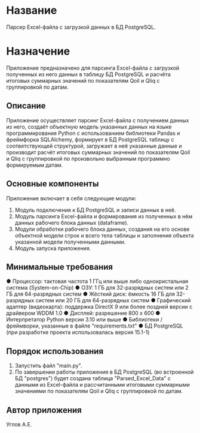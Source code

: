 ﻿# Название

Парсер Excel-файла с загрузкой данных в БД PostgreSQL.


# Назначение

Приложение предназначено для парсинга Excel-файла с загрузкой полученных из него данных в таблицу БД PostgreSQL и расчёта итоговых суммарных значений по показателям Qoil и Qliq с группировкой по датам.

## Описание

Приложение осуществляет парсинг Excel-файла с получением данных из него, создаёт объектную модель указанных данных на языке программирования Python с использованием библиотеки Pandas и фреймфорка SQLAlchemy, формирует в БД PostgreSQL таблицу с соответствующей структурой, загружает в неё указанные данные и производит расчёт итоговых суммарных значений по показателям Qoil и Qliq с группировкой по произвольно выбранным программно формируемым датам.

## Основные компоненты

Приложение включает в себя следующие модули:

1. Модуль подключения к БД PostgreSQL и записи данных в неё.
2. Модуль парсинга Excel-файла и формирования из полученных в нём данных рабочего блока данных (dataframe).
3. Модули обработки рабочего блока данных, создания на его основе объектной модели строк и всего тела таблицы и заполнения объекта указанной модели полученными данными.
4. Модуль запуска приложения.

## Минимальные требования

● Процессор: тактовая частота 1 ГГц или выше либо однокристальная система (System-on-Chip)
● ОЗУ: 1 ГБ для 32-разрядных систем или 2 ГБ для 64-разрядных систем
● Жёсткий диск: ёмкость 16 ГБ для 32-разрядных систем или 20 ГБ для 64-разрядных систем
● Графический адаптер (видеокарта): поддержка DirectX 9 или более поздней версии с драйвером WDDM 1.0
● Дисплей: разрешение 800 x 600
● Интерпретатор Python версии 3.10 или выше
● Библиотеки / фреймворки, указанные в файле "requirements.txt"
● БД PostgreSQL (при разработке проекта использовалась версия 15.1-1)

## Порядок использования

1. Запустить файл "main.py".
2. По завершении работы приложения в БД PostgreSQL (во встроенной БД "postgres") будет создана таблица "Parsed_Excel_Data" с данными из Excel-файла и рассчитанными итоговыми суммарными значениями по показателям Qoil и Qliq с группировкой по датам.

## Автор приложения

Углов А.Е.
